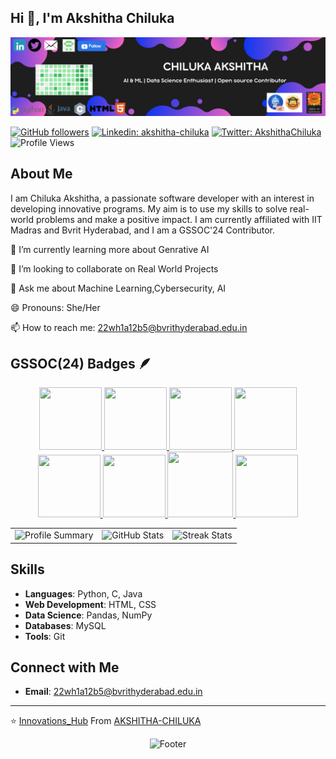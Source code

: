 ## Hi 👋, I'm Akshitha Chiluka

<p align="center">
  <img src="https://github.com/AKSHITHA-CHILUKA/AKSHITHA-CHILUKA/blob/main/Purple%20Gradient%20Liquid%20Computer%20Class%20Google%20Classroom%20Header.jpg" alt="Banner">
</p>


[![GitHub followers](https://img.shields.io/github/followers/AKSHITHA-CHILUKA?label=Follow&style=social)](https://github.com/AKSHITHA-CHILUKA)
[![Linkedin: akshitha-chiluka](https://img.shields.io/badge/-Akshitha-blue?style=flat-square&logo=Linkedin&logoColor=white&link=https://www.linkedin.com/in/akshitha-chiluka-b19245259/)](https://www.linkedin.com/in/akshitha-chiluka-b19245259/)
[![Twitter: AkshithaChiluka](https://img.shields.io/twitter/follow/AkshithaChiluka?style=social)](https://x.com/AkshithaChiluka?t=5ztRGbV2DDB6Wf5tlCyHrw&s=09)
![Profile Views](https://komarev.com/ghpvc/?username=AKSHITHA-CHILUKA&color=blue)



## About Me

I am Chiluka Akshitha, a passionate software developer with an interest in developing innovative programs. My aim is to use my skills to solve real-world problems and make a positive impact. I am currently affiliated with IIT Madras and Bvrit Hyderabad, and I am a GSSOC'24 Contributor.

🌱 I’m currently learning more about Genrative AI

👯 I’m looking to collaborate on Real World Projects

💬 Ask me about Machine Learning,Cybersecurity, AI 

😄 Pronouns: She/Her 

📫 How to reach me: 22wh1a12b5@bvrithyderabad.edu.in


## GSSOC(24) Badges 🪶
<div style='display:flex; align-items:center; gap: 10px;' align='center'><a href="https://gssoc.girlscript.tech/leaderboard">
<img src="https://raw.githubusercontent.com/GSSoC24/Postman-Challenge/main/docs/assets/Postman%20White.png" width="100px" height="100px" />
  <img src="https://raw.githubusercontent.com/GSSoC24/Postman-Challenge/main/docs/assets/1.png" width="100px" height="100px" />
  <img src="https://raw.githubusercontent.com/GSSoC24/Postman-Challenge/main/docs/assets/2.png" width="100px" height="100px" />
  <img src="https://raw.githubusercontent.com/GSSoC24/Postman-Challenge/main/docs/assets/3.png" width="100px" height="100px" />
  <img src="https://raw.githubusercontent.com/GSSoC24/Postman-Challenge/main/docs/assets/4.png" width="100px" height="100px" />
  <img src="https://raw.githubusercontent.com/GSSoC24/Postman-Challenge/main/docs/assets/5.png" width="100px" height="100px" />
  <img src="https://raw.githubusercontent.com/GSSoC24/Postman-Challenge/main/docs/assets/6.png" width="105px" height="105px" />
  <img src="https://raw.githubusercontent.com/GSSoC24/Postman-Challenge/main/docs/assets/7.png" width="100px" height="100px" />
  </a>
</div>


<table width="100%" align="center">
<tr>
<td>
  <img width="300em" src="http://github-profile-summary-cards.vercel.app/api/cards/profile-details?username=AKSHITHA-CHILUKA&theme=radical" alt="Profile Summary">
</td>
<td>
  <img width="300em" src="https://github-readme-stats.vercel.app/api?username=AKSHITHA-CHILUKA&show_icons=true&locale=en&theme=radical" alt="GitHub Stats"/>
</td>
<td>
  <img width="300em" src="https://github-readme-streak-stats.herokuapp.com/?user=AKSHITHA-CHILUKA&theme=radical" alt="Streak Stats"/>
</td>
</tr>
</table>



## Skills

- **Languages**: Python, C, Java 
- **Web Development**: HTML, CSS
- **Data Science**: Pandas, NumPy
- **Databases**: MySQL
- **Tools**: Git

## Connect with Me
- **Email**: [22wh1a12b5@bvrithyderabad.edu.in](mailto:22wh1a12b5@bvrithyderabad.edu.in)
---

⭐️ [Innovations_Hub](https://github.com/AKSHITHA-CHILUKA/Innovations_Hub) From [AKSHITHA-CHILUKA](https://github.com/AKSHITHA-CHILUKA)

<p align="center">
  <img src="https://capsule-render.vercel.app/api?type=waving&color=gradient&height=60&section=footer" alt="Footer"/>
</p>


